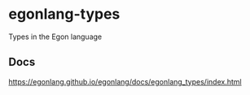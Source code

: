 # egonlang-types

Types in the Egon language

## Docs

https://egonlang.github.io/egonlang/docs/egonlang_types/index.html
